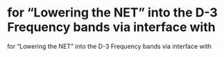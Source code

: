 # for “Lowering the NET” into the D-3 Frequency bands via interface with

for “Lowering the NET” into the D-3 Frequency bands via interface with